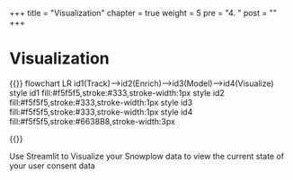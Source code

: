 +++
title = "Visualization"
chapter = true
weight = 5
pre = "4. "
post = ""
+++

<!-- ### Chapter 3 -->

# Visualization

{{<mermaid>}}
flowchart LR
    id1(Track)-->id2(Enrich)-->id3(Model)-->id4(Visualize)
    style id1 fill:#f5f5f5,stroke:#333,stroke-width:1px
    style id2 fill:#f5f5f5,stroke:#333,stroke-width:1px
    style id3 fill:#f5f5f5,stroke:#333,stroke-width:1px
    style id4 fill:#f5f5f5,stroke:#6638B8,stroke-width:3px

{{</mermaid >}}

Use Streamlit to Visualize your Snowplow data to view the current state of your user consent data
